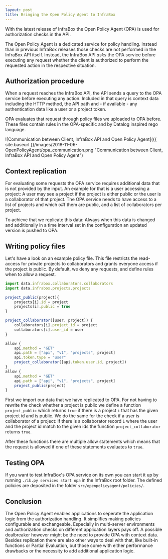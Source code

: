 ```yaml
---
layout: post
title: Bringing the Open Policy Agent to InfraBox
---
```


With the latest release of InfraBox the Open Policy Agent (OPA) is used for authorization checks in the API.

The Open Policy Agent is a dedicated service for policy handling. Instead than in previous InfraBox releases those checks are not performed in the InfraBox API itself. Instead, the InfraBox API *asks* the OPA service before executing any request whether the client is authorized to perform the requested action in the respective situation.

## Authorization procedure

When a request reaches the InfraBox API, the API sends a query to the OPA service before executing any action. Included in that query is context data including the HTTP method, the API path and - if available - any authentication data like a user or a project token.

OPA evaluates that request through policy files we uploaded to OPA before. These files contain rules in the OPA-specific and by Datalog inspired rego language.

![Communication between Client, InfraBox API and Open Policy Agent]({{ site.baseurl
}}/images/2018-11-06-OpenPolicyAgent/opa_communication.png "Communication between Client, InfraBox API and Open Policy Agent")

## Context replication

For evaluating some requests the OPA service requires additional data that is not provided by the input. An example for that is a user accessing a project: A user may see a project if the project is either public or the user is a collaborator of that project. The OPA service needs to have access to a list of projects and which o#f them are public, and a list of collaborators per project.

To achieve that we replicate this data: Always when this data is changed and additionally in a time interval set in the configuration an updated version is pushed to OPA.

## Writing policy files

Let's have a look on an example policy file. This file restricts the read-access for private projects to collaborators and grants everyone access if the project is public. By default, we deny any requests, and define rules when to allow a request.

```javascript
import data.infrabox.collaborators.collaborators
import data.infrabox.projects.projects

project_public(project){
    projects[i].id = project
    projects[i].public = true
}

project_collaborator([user, project]) {
    collaborators[i].project_id = project
    collaborators[i].user_id = user
}

allow {
    api.method = "GET"
    api.path = ["api", "v1", "projects", project]
    api.token.type = "user"
    project_collaborator([api.token.user.id, project])
}
allow {
    api.method = "GET"
    api.path = ["api", "v1", "projects", project]
    project_public(project)
}
```

First we import our data that we have replicated to OPA. For not having to rewrite the check whether a project is public we define a function `project_public` which returns `true` if there is a project `i` that has the given project id and is public. We do the same for the check if a user is collaborator of a project: If there is a collaborator record `i` where the user and the project id match to the given ids the function `project_collaborator` returns `true`.

After these functions there are multiple allow statements which means that the request is allowed if one of these statements evaluates to `true`.

## Testing OPA

If you want to test InfraBox's OPA service on its own you can start it up by running `./ib.py services start opa` in the InfraBox root folder. The defined policies are deposited in the folder `src/openpolicyagent/policies/`.

## Conclusion

The Open Policy Agent enables applications to seperate the application logic from the authorization handling. It simplifies making policies configurable and exchangeable. Especially in multi-server environments and authorization checks on different application layers pays off. A possible dealbreaker however might be the need to provide OPA with context data. Besides replication there are also other ways to deal with that, like built-in functions or Partial Evaluation, but those come with either performance drawbacks or the necessity to add additional application logic.